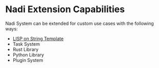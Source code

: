 # Nadi Extension Capabilities

Nadi System can be extended for custom use cases with the following ways:

- [LISP on String Template](../devref/string-templates.md#advanced-string-template-with-lisp)
- Task System
- Rust Library
- Python Library
- Plugin System

